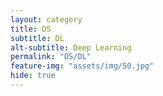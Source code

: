 ```yaml
---
layout: category
title: DS
subtitle: DL
alt-subtitle: Deep Learning
permalink: "DS/DL"
feature-img: "assets/img/50.jpg"
hide: true
---
```

<!-- subtitle은 ML로 해야 한다. 만약에 바꾸고 싶으면 alt-subtitle을 적자. -->

